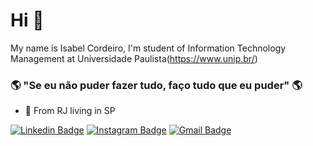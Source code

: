 # Hi 👋

My name is Isabel Cordeiro, I'm student of Information Technology Management at Universidade Paulista(https://www.unip.br/)


### 🌎 "Se eu não puder fazer tudo, faço tudo que eu puder" 🌎

- 📍 From RJ living in SP


[![Linkedin Badge](https://img.shields.io/badge/-isah-blue?style=flat-square&logo=Linkedin&logoColor=white&link=https://https://www.linkedin.com/in/isabel-cordeiro-186539178/)](https://www.linkedin.com/in/isabel-cordeiro-186539178/)
[![Instagram Badge](https://img.shields.io/badge/-lebasi_cordeiro-purple?style=flat-square&logo=instagram&logoColor=white&link=https://instagram.com/kanna6501/)](https://www.instagram.com/lebasi_cordeiro/)
[![Gmail Badge](https://img.shields.io/badge/-isabelcordeiro1230@gmail.com-brown?style=flat-square&logo=Gmail&logoColor=white&link=mailto:disabelcordeiro1230@gmail.com)](mailto:isabelcordeiro1230@gmail.com)
